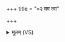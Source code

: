 +++
title = "०२ मम त्वा"

+++
<details><summary>मूलम् (VS)</summary>

मम॒ त्वा दो॑षणि॒श्रिषं॑ कृ॒णोमि॑ हृदय॒श्रिष॑म्। यथा॒ मम॒ क्रता॒वसो॒ मम॑ चि॒त्तमु॒पाय॑सि ॥
</details>